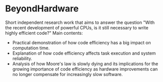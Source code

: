 # BeyondHardware
Short independent research work that aims to answer the question "With the recent development of powerful CPUs, is it still necessary to write highly efficient code?"
Main contents:
- Practical demonstration of how code efficiency has a big impact on computation time.
- Explanation of how code efficiency affects task execution and system reliability.
- Analysis of how Moore's law is slowly dying and its implications for the growing importance of code efficiency as hardware improvements can no longer compensate for increasingly slow software.
